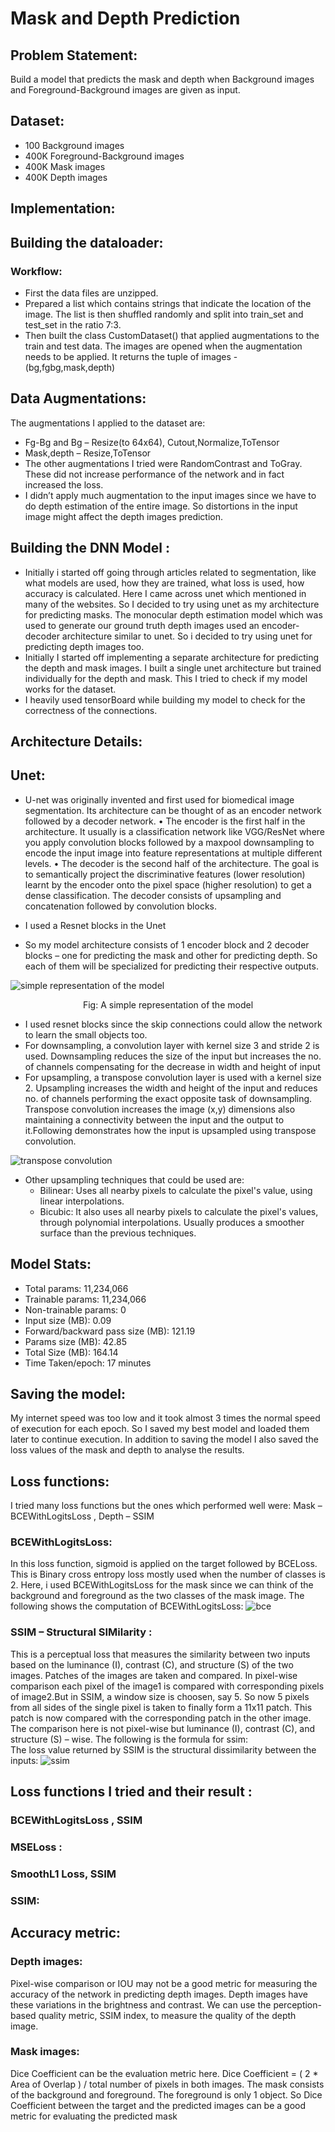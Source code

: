 # Mask and Depth Prediction

## Problem Statement:
Build a model that predicts the mask and depth when Background images and Foreground-Background images are given as input.

## Dataset:
  * 100 Background images
  * 400K Foreground-Background images 
  * 400K Mask images 
  * 400K Depth images
  
## Implementation:
  
## Building the dataloader:
### Workflow:
* First the data files are unzipped.
* Prepared a list which contains strings that indicate the location of the image. The list is then shuffled randomly and split into train_set and test_set in the ratio 7:3.
* Then built the class CustomDataset() that applied augmentations to the train and test data. The images are opened when the augmentation needs to be applied. It returns the tuple of images - (bg,fgbg,mask,depth)

## Data Augmentations:
The augmentations I applied to the dataset are: 
* Fg-Bg and Bg – Resize(to 64x64), Cutout,Normalize,ToTensor
* Mask,depth – Resize,ToTensor
* The other augmentations I tried were RandomContrast and ToGray. These did not increase performance of the network and in fact increased the loss.
* I didn’t apply much augmentation to the input images since we have to do depth estimation of the entire image. So distortions in the input image might affect the depth images prediction.  

## Building the DNN Model :

* Initially i started off going through articles related to segmentation, like what models are used, how they are trained, what loss is used, how accuracy is calculated. Here I came across unet which mentioned in many of the websites.
So I decided to try using unet as my architecture for predicting masks. The monocular depth estimation model which was used to generate our ground truth depth images used an encoder-decoder architecture similar to unet. So i decided to try using unet for predicting depth images too.
* Initially I started off implementing a separate architecture for predicting the depth and mask images. I built a single unet architecture but trained individually for the depth and mask. This I tried to check if my model works for the dataset.
* I heavily used tensorBoard while building my model to check for the correctness of the connections.

## Architecture Details: 
## Unet: 
* U-net was originally invented and first used for biomedical image segmentation. Its architecture can be thought of as an encoder network followed by a decoder network.
•	The encoder is the first half in the architecture. It usually is a classification network like VGG/ResNet where you apply convolution blocks followed by a maxpool downsampling to encode the input image into feature representations at multiple different levels.
•	The decoder is the second half of the architecture. The goal is to semantically project the discriminative features (lower resolution) learnt by the encoder onto the pixel space (higher resolution) to get a dense classification. The decoder consists of upsampling and concatenation followed by convolution blocks.

* I used a Resnet blocks in the Unet
* So my model architecture consists of 1 encoder block and 2 decoder blocks – one for predicting the mask and other for predicting depth. So each of them will be specialized for predicting their respective outputs.

<img src='' alt='simple representation of the model'/>
<p align='center'>Fig: A simple representation of the model</p>

* I used resnet blocks since the skip connections could allow the network to learn the small objects too.
* For downsampling, a convolution layer with kernel size 3 and stride 2 is used. Downsampling reduces the size of the input but increases the no. of channels compensating for the decrease in width and height of input
* For upsampling, a transpose convolution layer is used with a kernel size 2. Upsampling increases the width and height of the input and reduces no. of channels performing the exact opposite task of downsampling. Transpose convolution increases the image (x,y) dimensions also maintaining a connectivity between the input and the output to it.Following demonstrates how the input is upsampled using transpose convolution.
<img src='' alt='transpose convolution' />

* Other upsampling techniques that could be used are:
  * Bilinear: Uses all nearby pixels to calculate the pixel's value, using linear interpolations.
  * Bicubic: It also uses all nearby pixels to calculate the pixel's values, through polynomial interpolations. Usually produces a smoother surface than the previous techniques.
  
## Model Stats:  

* Total params: 11,234,066
* Trainable params: 11,234,066
* Non-trainable params: 0
* Input size (MB): 0.09
* Forward/backward pass size (MB): 121.19
* Params size (MB): 42.85
* Total Size (MB): 164.14
* Time Taken/epoch: 17 minutes

## Saving the model:
My internet speed was too low and it took almost 3 times the normal speed of execution for each epoch. So I saved my best model and loaded them later to continue execution. In addition to saving the model I also saved the loss values of the mask and depth to analyse the results. 

## Loss functions: 
I tried many loss functions but the ones which performed well were: Mask – BCEWithLogitsLoss , Depth – SSIM

### <b>BCEWithLogitsLoss:</b> 
In this loss function, sigmoid is applied on the target followed by BCELoss.
This is Binary cross entropy loss mostly used when the number of classes is 2. Here, i used BCEWithLogitsLoss for the mask since we can think of the background and foreground as the two classes of the mask image.
The following shows the computation of BCEWithLogitsLoss:
<img src= '' alt='bce'/>

### <b>SSIM – Structural SIMilarity :</b>
This is a perceptual loss that measures the similarity between two inputs based on the luminance (I), contrast (C), and structure (S) of the two images.
Patches of the images are taken and compared. 
In pixel-wise comparison each pixel of the image1 is compared with corresponding pixels of image2.But in SSIM, a window size is choosen, say 5. So  now 5 pixels from all sides of the single pixel is taken to finally form a 11x11 patch. This patch is now compared with the corresponding patch in the other image. The comparison here is not pixel-wise but luminance (I), contrast (C), and structure (S) – wise. 
The following is the formula for ssim:  
The loss value returned by SSIM is the structural dissimilarity between the inputs: 
<img src='' alt='ssim'/>

## Loss functions I tried and their result :
###  BCEWithLogitsLoss , SSIM
### MSELoss : 
### SmoothL1 Loss, SSIM
### SSIM:


## Accuracy metric:
<h3>Depth images:</h3>
Pixel-wise comparison or IOU may not be a good metric for measuring the accuracy of the network in predicting depth images. Depth images have these variations in the brightness and contrast. We can use the perception-based quality metric, SSIM index, to measure the quality of the depth image. 

<h3>Mask images:</h3> 

Dice Coefficient can be the evaluation metric here. 
Dice Coefficient = ( 2 * Area of Overlap ) / total number of pixels in both images.
The mask consists of the background and foreground. The foreground is only 1 object. So Dice Coefficient between the target and the predicted images can be a good metric for evaluating the predicted mask





  

